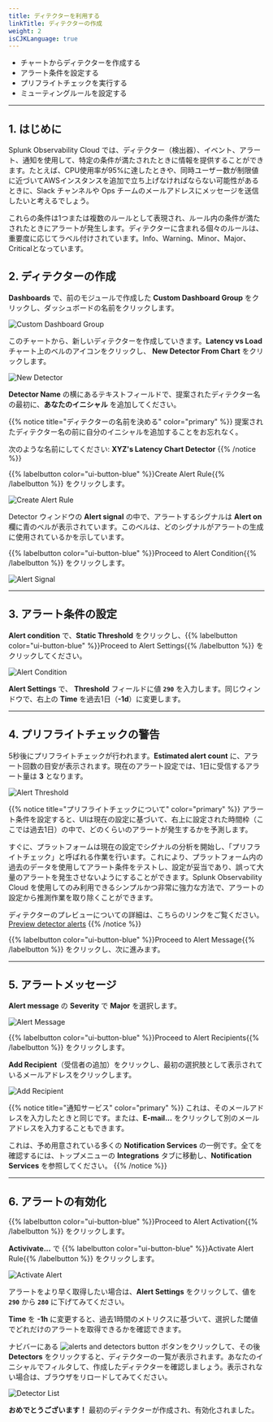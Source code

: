 ```yaml
---
title: ディテクターを利用する
linkTitle: ディテクターの作成
weight: 2
isCJKLanguage: true
---
```


* チャートからディテクターを作成する
* アラート条件を設定する
* プリフライトチェックを実行する
* ミューティングルールを設定する

---

## 1. はじめに

Splunk Observability Cloud では、ディテクター（検出器）、イベント、アラート、通知を使用して、特定の条件が満たされたときに情報を提供することができます。たとえば、CPU使用率が95%に達したときや、同時ユーザー数が制限値に近づいてAWSインスタンスを追加で立ち上げなければならない可能性があるときに、Slack チャンネルや Ops チームのメールアドレスにメッセージを送信したいと考えるでしょう。

これらの条件は1つまたは複数のルールとして表現され、ルール内の条件が満たされたときにアラートが発生します。ディテクターに含まれる個々のルールは、重要度に応じてラベル付けされています。Info、Warning、Minor、Major、Criticalとなっています。

## 2. ディテクターの作成

**Dashboards** で、前のモジュールで作成した **Custom Dashboard Group** をクリックし、ダッシュボードの名前をクリックします。

![Custom Dashboard Group](../../../images/custom-dashboard-group.png)

このチャートから、新しいディテクターを作成していきます。**Latency vs Load** チャート上のベルのアイコンをクリックし、 **New Detector From Chart** をクリックします。

![New Detector](../../../images/new-detector.png)

**Detector Name** の横にあるテキストフィールドで、提案されたディテクター名の最初に、**あなたのイニシャル** を追加してください。

{{% notice title="ディテクターの名前を決める" color="primary" %}}
提案されたディテクター名の前に自分のイニシャルを追加することをお忘れなく。

次のような名前にしてください: **XYZ's Latency Chart Detector**
{{% /notice %}}

{{% labelbutton color="ui-button-blue" %}}Create Alert Rule{{% /labelbutton %}} をクリックします。

![Create Alert Rule](../../../images/create-alert-rule.png)

Detector ウィンドウの **Alert signal** の中で、アラートするシグナルは **Alert on** 欄に青のベルが表示されています。このベルは、どのシグナルがアラートの生成に使用されているかを示しています。

{{% labelbutton color="ui-button-blue" %}}Proceed to Alert Condition{{% /labelbutton %}} をクリックします。

![Alert Signal](../../../images/alert-signal.png)

---

## 3. アラート条件の設定

**Alert condition** で、**Static Threshold** をクリックし、{{% labelbutton color="ui-button-blue" %}}Proceed to Alert Settings{{% /labelbutton %}} をクリックしてください。

![Alert Condition](../../../images/alert-condition.png)

**Alert Settings** で、 **Threshold** フィールドに値 **`290`** を入力します。同じウィンドウで、右上の **Time** を過去1日（**-1d**）に変更します。

---

## 4. プリフライトチェックの警告

5秒後にプリフライトチェックが行われます。**Estimated alert count** に、アラート回数の目安が表示されます。現在のアラート設定では、1日に受信するアラート量は **3** となります。

![Alert Threshold](../../../images/alert-threshold.png)

{{% notice title="プリフライトチェックについて" color="primary" %}}
アラート条件を設定すると、UIは現在の設定に基づいて、右上に設定された時間枠（ここでは過去1日）の中で、どのくらいのアラートが発生するかを予測します。

すぐに、プラットフォームは現在の設定でシグナルの分析を開始し、「プリフライトチェック」と呼ばれる作業を行います。これにより、プラットフォーム内の過去のデータを使用してアラート条件をテストし、設定が妥当であり、誤って大量のアラートを発生させないようにすることができます。Splunk Observability Cloud を使用してのみ利用できるシンプルかつ非常に強力な方法で、アラートの設定から推測作業を取り除くことができます。

ディテクターのプレビューについての詳細は、こちらのリンクをご覧ください。
[Preview detector alerts](https://docs.splunk.com/Observability/alerts-detectors-notifications/preview-detector-alerts.html#nav-Preview-detector-alerts)
{{% /notice %}}

{{% labelbutton color="ui-button-blue" %}}Proceed to Alert Message{{% /labelbutton %}} をクリックし、次に進みます。

---

## 5. アラートメッセージ

**Alert message** の **Severity** で **Major** を選択します。

![Alert Message](../../../images/alert-message.png)

{{% labelbutton color="ui-button-blue" %}}Proceed to Alert Recipients{{% /labelbutton %}} をクリックします。

**Add Recipient**（受信者の追加）をクリックし、最初の選択肢として表示されているメールアドレスをクリックします。

![Add Recipient](../../../images/add-recipient.png)

{{% notice title="通知サービス" color="primary" %}}
これは、そのメールアドレスを入力したときと同じです。または、**E-mail...** をクリックして別のメールアドレスを入力することもできます。

これは、予め用意されている多くの **Notification Services** の一例です。全てを確認するには、トップメニューの **Integrations** タブに移動し、**Notification Services** を参照してください。
{{% /notice %}}

---

## 6. アラートの有効化

{{% labelbutton color="ui-button-blue" %}}Proceed to Alert Activation{{% /labelbutton %}} をクリックします。

**Activivate...** で {{% labelbutton color="ui-button-blue" %}}Activate Alert Rule{{% /labelbutton %}} をクリックします。

![Activate Alert](../../../images/activate-alert.png)

アラートをより早く取得したい場合は、**Alert Settings** をクリックして、値を **`290`** から **`280`** に下げてみてください。

**Time** を **-1h** に変更すると、過去1時間のメトリクスに基づいて、選択した閾値でどれだけのアラートを取得できるかを確認できます。

ナビバーにある ![alerts and detectors button](../../../images/alerts-and-detectors.png) ボタンをクリックして、その後 **Detectors** をクリックすると、ディテクターの一覧が表示されます。あなたのイニシャルでフィルタして、作成したディテクターを確認しましょう。表示されない場合は、ブラウザをリロードしてみてください。

![Detector List](../../../images/detectors.png)

**おめでとうございます！** 最初のディテクターが作成され、有効化されました。
